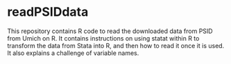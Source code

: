 # readPSIDdata
This repository contains R code to read the downloaded data from PSID from Umich on R. It contains instructions on using statat within R to transform the data from Stata into R, and then how to read it once it is used. It also explains a challenge of variable names.
